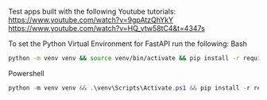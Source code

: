 Test apps built with the following Youtube tutorials:
https://www.youtube.com/watch?v=9gpAtzQhYkY
https://www.youtube.com/watch?v=HQ_ytw58tC4&t=4347s

To set the Python Virtual Environment for FastAPI run the following:
Bash
```bash
python -m venv venv && source venv/bin/activate && pip install -r requirements.txt
```
Powershell
```powershell
python -m venv venv && .\venv\Scripts\Activate.ps1 && pip install -r requirements.txt
```